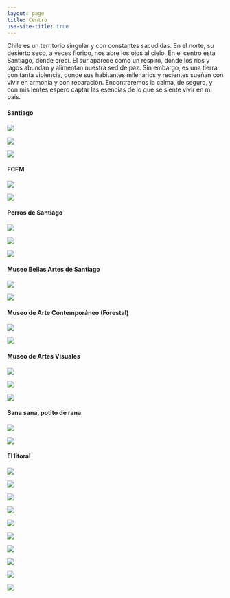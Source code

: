 ```yaml
---
layout: page
title: Centro
use-site-title: true
---
```


Chile es un territorio singular y con constantes sacudidas. En el norte, su desierto seco, a veces florido, nos abre los ojos al cielo. En el centro está Santiago, donde crecí. El sur aparece como un respiro, donde los ríos y lagos abundan y alimentan nuestra sed de paz. Sin embargo, es una tierra con tanta violencia, donde sus habitantes milenarios y recientes sueñan con vivir en armonía y con reparación. Encontraremos la calma, de seguro, y con mis lentes espero captar las esencias de lo que se siente vivir en mi país.



#### Santiago

![](/img/fotografia/stgo_1.jpg)

![](/img/fotografia/stgo_2.jpg)

![](/img/fotografia/stgo_3.jpg)

#### FCFM

![](/img/fotografia/fcfm_1.jpg)

![](/img/fotografia/fcfm_2.jpg)

#### Perros de Santiago

![](/img/fotografia/4_1.JPG)

![](/img/fotografia/4_2.JPG)

![](/img/fotografia/4_3.JPG)

#### Museo Bellas Artes de Santiago

![](/img/fotografia/bellas_artes_1.jpg)

![](/img/fotografia/bellas_artes_2.jpg)

#### Museo de Arte Contemporáneo (Forestal)

![](/img/fotografia/MAC_1.jpg)

![](/img/fotografia/MAC_6.jpg)

#### Museo de Artes Visuales

![](/img/fotografia/MAC_4.jpg)

![](/img/fotografia/MAC_5.jpg)

![](/img/fotografia/MAC_3.jpg)

#### Sana sana, potito de rana

![](/img/fotografia/sana_1.jpg)

![](/img/fotografia/sana_2.jpg)


#### El litoral

![](/img/fotografia/lit_1.JPG)

![](/img/fotografia/lit_2.JPG)

![](/img/fotografia/lit_3.JPG)

![](/img/fotografia/lit_4.JPG)

![](/img/fotografia/lit_5.JPG)

![](/img/fotografia/lit_7.JPG)

![](/img/fotografia/14_1.JPG)

![](/img/fotografia/14_2.JPG)

![](/img/fotografia/2_1.JPG)

![](/img/fotografia/2_2.JPG)

